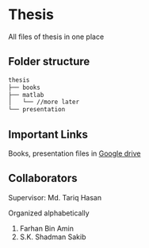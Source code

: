 # Thesis

All files of thesis in one place

## Folder structure

```sh
thesis
├── books
├── matlab
│   └── //more later
└── presentation
```

## Important Links

Books, presentation files in [Google drive](https://drive.google.com/drive/folders/1dRsak-kmcnoMegEmPiCQnwnJrcU9DTy8?usp=sharing)

## Collaborators

Supervisor: Md. Tariq Hasan

Organized alphabetically

1. Farhan Bin Amin
2. S.K. Shadman Sakib

